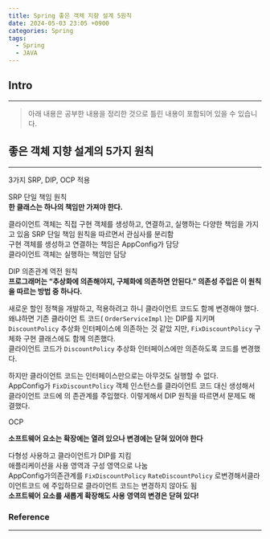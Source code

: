 ```yaml
---
title: Spring 좋은 객체 지향 설계 5원칙
date: 2024-05-03 23:05 +0900
categories: Spring
tags:
  - Spring
  - JAVA
---
```

## Intro
---
>아래 내용은 공부한 내용을 정리한 것으로 틀린 내용이 포함되어 있을 수 있습니다.  


## 좋은 객체 지향 설계의 5가지 원칙
---
3가지 SRP, DIP, OCP 적용

SRP 단일 책임 원칙  
**한 클래스는 하나의 책임만 가져야 한다.**

클라이언트 객체는 직접 구현 객체를 생성하고, 연결하고, 실행하는 다양한 책임을 가지고 있음 SRP 단일 책임 원칙을 따르면서 관심사를 분리함  
구현 객체를 생성하고 연결하는 책임은 AppConfig가 담당  
클라이언트 객체는 실행하는 책임만 담당

DIP 의존관계 역전 원칙  
**프로그래머는 “추상화에 의존해야지, 구체화에 의존하면 안된다.” 의존성 주입은 이 원칙을 따르는 방법 중 하나다.**

새로운 할인 정책을 개발하고, 적용하려고 하니 클라이언트 코드도 함께 변경해야 했다. 왜냐하면 기존 클라이언 트 코드( `OrderServiceImpl` )는 DIP를 지키며 `DiscountPolicy` 추상화 인터페이스에 의존하는 것 같았 지만, `FixDiscountPolicy` 구체화 구현 클래스에도 함께 의존했다.  
클라이언트 코드가 `DiscountPolicy` 추상화 인터페이스에만 의존하도록 코드를 변경했다.

하지만 클라이언트 코드는 인터페이스만으로는 아무것도 실행할 수 없다.  
AppConfig가 `FixDiscountPolicy` 객체 인스턴스를 클라이언트 코드 대신 생성해서 클라이언트 코드에 의 존관계를 주입했다. 이렇게해서 DIP 원칙을 따르면서 문제도 해결했다.

OCP

**소프트웨어 요소는 확장에는 열려 있으나 변경에는 닫혀 있어야 한다**

다형성 사용하고 클라이언트가 DIP를 지킴  
애플리케이션을 사용 영역과 구성 영역으로 나눔  
AppConfig가의존관계를 `FixDiscountPolicy` `RateDiscountPolicy` 로변경해서클라이언트코드 에 주입하므로 클라이언트 코드는 변경하지 않아도 됨  
**소프트웨어 요소를 새롭게 확장해도 사용 영역의 변경은 닫혀 있다!**

### Reference
---
